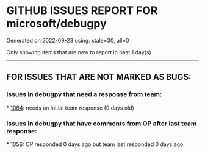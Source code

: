 
# GITHUB ISSUES REPORT FOR microsoft/debugpy


Generated on 2022-09-23 using: stale=30, all=0


Only showing items that are new to report in past 1 day(s)


---

## FOR ISSUES THAT ARE NOT MARKED AS BUGS:


### Issues in debugpy that need a response from team:


\* [1064](https://github.com/microsoft/debugpy/issues/1064 "debugpy sometimes fails to start up"): needs an initial team response (0 days old)

### Issues in debugpy that have comments from OP after last team response:


\* [1056](https://github.com/microsoft/debugpy/issues/1056 "Is there any way to break the upper limit of the number of watch windows in debug"): OP responded 0 days ago but team last responded 0 days ago
